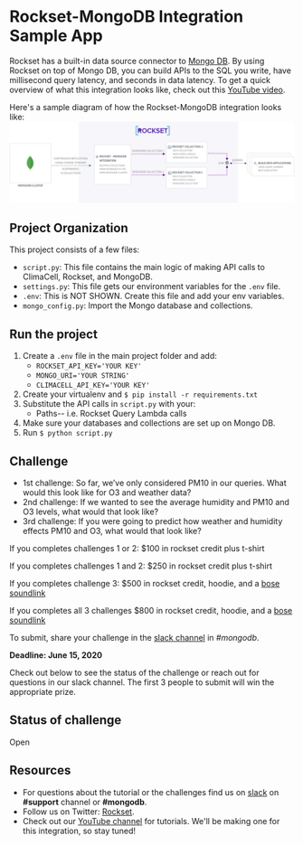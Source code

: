# Rockset-MongoDB Integration Sample App
Rockset has  a built-in data source connector to [Mongo DB]([https://www.mongodb.com/](https://www.mongodb.com/)).  By using Rockset on top of Mongo DB, you can build APIs to the SQL you write, have millisecond query latency, and seconds in data latency. To get a quick overview of what this integration looks like, check out this [YouTube video](https://www.youtube.com/watch?v=eivdshBA-6g&t=1s).

Here's a sample diagram of how the Rockset-MongoDB integration looks like:
![Rockset-MongoDB Diagram](mongo_horizontal_bgcolor_2x.png)

## Project Organization
This project consists of a few files:
- `script.py`: This file contains the main logic of making API calls to ClimaCell, Rockset, and MongoDB.
- `settings.py`: This file gets our environment variables for the `.env` file.
- `.env`: This is NOT SHOWN. Create this file and add your env variables.
- `mongo_config.py`: Import the Mongo database and collections.

## Run the project

1.  Create a `.env` file in the main project folder and add:
      - `ROCKSET_API_KEY='YOUR KEY'`
      - `MONGO_URI='YOUR STRING'`
      - `CLIMACELL_API_KEY='YOUR KEY'`
2. Create your virtualenv and  `$ pip install -r requirements.txt`
3. Substitute the API calls in `script.py` with your:
    - Paths-- i.e. Rockset Query Lambda calls
4. Make sure your databases and collections are set up on Mongo DB.
5. Run `$ python script.py`

## Challenge
- 1st challenge: So far, we’ve only considered PM10 in our queries. What would this look like for O3 and weather data?
- 2nd challenge: If we wanted to see the average humidity and PM10 and O3 levels, what would that look like?
- 3rd challenge: If you were going to predict how weather and humidity effects PM10 and O3, what would that look like?

If you completes challenges 1 or 2: $100 in rockset credit plus t-shirt

If you completes challenges 1 and 2: $250  in rockset credit plus t-shirt

If you completes challenge 3: $500 in rockset credit, hoodie, and a [bose soundlink](https://www.bose.com/en_us/products/speakers/portable_speakers/soundlink-micro.html#v=soundlink_micro_black)

If you completes all 3 challenges $800 in rockset credit, hoodie, and a [bose soundlink](https://www.bose.com/en_us/products/speakers/portable_speakers/soundlink-micro.html#v=soundlink_micro_black)

To submit, share your challenge in the [slack channel](http://bit.ly/rockset-community-channel) in *#mongodb*.

**Deadline: June 15, 2020**

Check out below to see the status of the challenge or reach out for questions in our slack channel. The first 3 people to submit will win the appropriate prize.

## Status of challenge
Open

## Resources
- For questions about the tutorial or the challenges find us on [slack](https://bit.ly/rockset-channel) on  **#support** channel or **#mongodb**.
- Follow us on Twitter: [Rockset](https://twitter.com/RocksetCloud).
- Check out our [YouTube channel](https://www.youtube.com/channel/UCy4qLzJ7yuEmsIN2Mm5Pn-w) for tutorials.  We'll be making one for this integration, so stay tuned!
